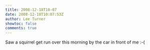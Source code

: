 ```yaml
---
title: 2008-12-18T10-07
date: 2008-12-18T10:07:53Z
author: Lee Turner
showtoc: false
comments: true
---
```


Saw a squirrel get run over this morning by the car in front of me :-(

